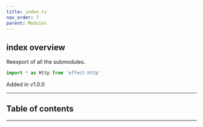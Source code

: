 ```yaml
---
title: index.ts
nav_order: 7
parent: Modules
---
```


## index overview

Reexport of all the submodules.

```ts
import * as Http from 'effect-http'
```

Added in v1.0.0

---

<h2 class="text-delta">Table of contents</h2>

---
